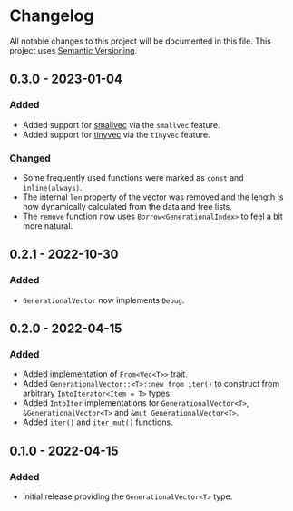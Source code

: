 # Changelog

All notable changes to this project will be documented in this file.
This project uses [Semantic Versioning](https://semver.org/spec/v2.0.0.html).

## 0.3.0 - 2023-01-04

### Added

- Added support for [smallvec](https://crates.io/crates/smallvec) via the `smallvec` feature.
- Added support for [tinyvec](https://crates.io/crates/tinyvec) via the `tinyvec` feature.

### Changed

- Some frequently used functions were marked as `const` and `inline(always)`.
- The internal `len` property of the vector was removed and the length is now dynamically calculated
  from the data and free lists.
- The `remove` function now uses `Borrow<GenerationalIndex>` to feel a bit more natural.

## 0.2.1 - 2022-10-30

### Added

- `GenerationalVector` now implements `Debug`.

## 0.2.0 - 2022-04-15

### Added

- Added implementation of `From<Vec<T>>` trait.
- Added `GenerationalVector::<T>::new_from_iter()` to construct from
  arbitrary `IntoIterator<Item = T>` types.
- Added `IntoIter` implementations for `GenerationalVector<T>`, `&GenerationalVector<T>` and `&mut GenerationalVector<T>`.
- Added `iter()` and `iter_mut()` functions.

## 0.1.0 - 2022-04-15

### Added

- Initial release providing the `GenerationalVector<T>` type.
